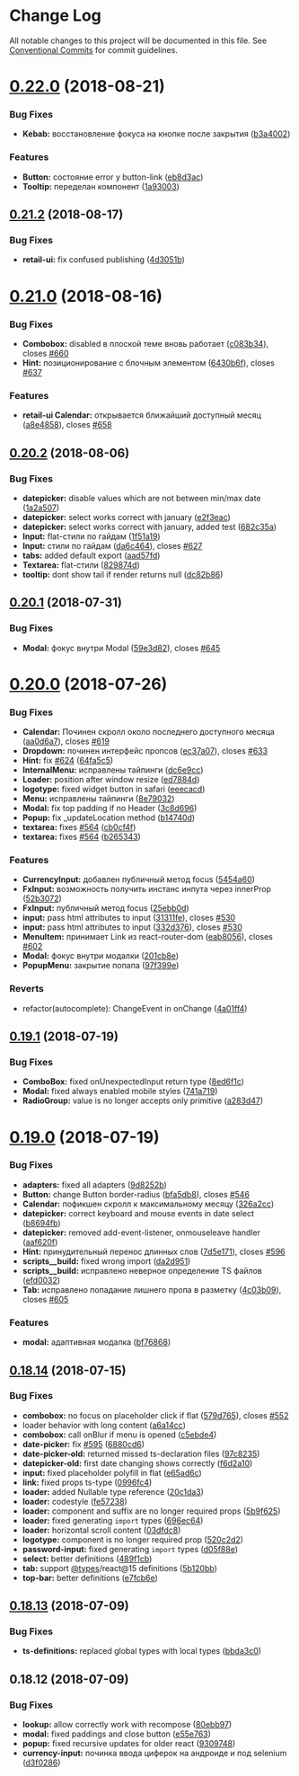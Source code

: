 # Change Log

All notable changes to this project will be documented in this file.
See [Conventional Commits](https://conventionalcommits.org) for commit guidelines.

<a name="0.22.0"></a>
# [0.22.0](https://github.com/skbkontur/retail-ui/compare/retail-ui@0.21.2...retail-ui@0.22.0) (2018-08-21)


### Bug Fixes

* **Kebab:** восстановление фокуса на кнопке после закрытия ([b3a4002](https://github.com/skbkontur/retail-ui/commit/b3a4002))


### Features

* **Button:** состояние error у button-link ([eb8d3ac](https://github.com/skbkontur/retail-ui/commit/eb8d3ac))
* **Tooltip:** переделан компонент ([1a93003](https://github.com/skbkontur/retail-ui/commit/1a93003))




<a name="0.21.2"></a>
## [0.21.2](https://github.com/skbkontur/retail-ui/compare/retail-ui@0.21.0...retail-ui@0.21.2) (2018-08-17)


### Bug Fixes

* **retail-ui:** fix confused publishing ([4d3051b](https://github.com/skbkontur/retail-ui/commit/4d3051b))




<a name="0.21.0"></a>
# [0.21.0](https://github.com/skbkontur/retail-ui/compare/retail-ui@0.20.2...retail-ui@0.21.0) (2018-08-16)


### Bug Fixes

* **Combobox:** disabled в плоской теме вновь работает ([c083b34](https://github.com/skbkontur/retail-ui/commit/c083b34)), closes [#660](https://github.com/skbkontur/retail-ui/issues/660)
* **Hint:** позиционирование с блочным элементом ([6430b6f](https://github.com/skbkontur/retail-ui/commit/6430b6f)), closes [#637](https://github.com/skbkontur/retail-ui/issues/637)


### Features

* **retail-ui Calendar:** открывается ближайший доступный месяц ([a8e4858](https://github.com/skbkontur/retail-ui/commit/a8e4858)), closes [#658](https://github.com/skbkontur/retail-ui/issues/658)




<a name="0.20.2"></a>
## [0.20.2](https://github.com/skbkontur/retail-ui/compare/retail-ui@0.20.1...retail-ui@0.20.2) (2018-08-06)


### Bug Fixes

* **datepicker:** disable values which are not between min/max date ([1a2a507](https://github.com/skbkontur/retail-ui/commit/1a2a507))
* **datepicker:** select works correct with january ([e2f3eac](https://github.com/skbkontur/retail-ui/commit/e2f3eac))
* **datepicker:** select works correct with january, added test ([682c35a](https://github.com/skbkontur/retail-ui/commit/682c35a))
* **Input:** flat-стили по гайдам ([1f51a19](https://github.com/skbkontur/retail-ui/commit/1f51a19))
* **Input:** стили по гайдам ([da6c464](https://github.com/skbkontur/retail-ui/commit/da6c464)), closes [#627](https://github.com/skbkontur/retail-ui/issues/627)
* **tabs:** added default export ([aad57fd](https://github.com/skbkontur/retail-ui/commit/aad57fd))
* **Textarea:** flat-стили ([829874d](https://github.com/skbkontur/retail-ui/commit/829874d))
* **tooltip:** dont show tail if render returns null ([dc82b86](https://github.com/skbkontur/retail-ui/commit/dc82b86))




<a name="0.20.1"></a>
## [0.20.1](https://github.com/skbkontur/retail-ui/compare/retail-ui@0.20.0...retail-ui@0.20.1) (2018-07-31)


### Bug Fixes

* **Modal:** фокус внутри Modal ([59e3d82](https://github.com/skbkontur/retail-ui/commit/59e3d82)), closes [#645](https://github.com/skbkontur/retail-ui/issues/645)




<a name="0.20.0"></a>
# [0.20.0](https://github.com/skbkontur/retail-ui/compare/retail-ui@0.19.1...retail-ui@0.20.0) (2018-07-26)


### Bug Fixes

* **Calendar:** Починен скролл около последнего доступного месяца ([aa0d6a7](https://github.com/skbkontur/retail-ui/commit/aa0d6a7)), closes [#619](https://github.com/skbkontur/retail-ui/issues/619)
* **Dropdown:** починен интерфейс пропсов ([ec37a07](https://github.com/skbkontur/retail-ui/commit/ec37a07)), closes [#633](https://github.com/skbkontur/retail-ui/issues/633)
* **Hint:** fix [#624](https://github.com/skbkontur/retail-ui/issues/624) ([64fa5c5](https://github.com/skbkontur/retail-ui/commit/64fa5c5))
* **InternalMenu:** исправлены тайпинги ([dc6e9cc](https://github.com/skbkontur/retail-ui/commit/dc6e9cc))
* **Loader:** position after window resize ([ed7884d](https://github.com/skbkontur/retail-ui/commit/ed7884d))
* **logotype:** fixed widget button in safari ([eeecacd](https://github.com/skbkontur/retail-ui/commit/eeecacd))
* **Menu:** исправлены тайпинги ([8e79032](https://github.com/skbkontur/retail-ui/commit/8e79032))
* **Modal:** fix top padding if no Header ([3c8d696](https://github.com/skbkontur/retail-ui/commit/3c8d696))
* **Popup:** fix _updateLocation method ([b14740d](https://github.com/skbkontur/retail-ui/commit/b14740d))
* **textarea:** fixes [#564](https://github.com/skbkontur/retail-ui/issues/564) ([cb0cf4f](https://github.com/skbkontur/retail-ui/commit/cb0cf4f))
* **textarea:** fixes [#564](https://github.com/skbkontur/retail-ui/issues/564) ([b265343](https://github.com/skbkontur/retail-ui/commit/b265343))


### Features

* **CurrencyInput:** добавлен публичный метод focus ([5454a60](https://github.com/skbkontur/retail-ui/commit/5454a60))
* **FxInput:** возможность получить инстанс инпута через innerProp ([52b3072](https://github.com/skbkontur/retail-ui/commit/52b3072))
* **FxInput:** публичный метод focus ([25ebb0d](https://github.com/skbkontur/retail-ui/commit/25ebb0d))
* **input:** pass html attributes to input ([31311fe](https://github.com/skbkontur/retail-ui/commit/31311fe)), closes [#530](https://github.com/skbkontur/retail-ui/issues/530)
* **input:** pass html attributes to input ([332d376](https://github.com/skbkontur/retail-ui/commit/332d376)), closes [#530](https://github.com/skbkontur/retail-ui/issues/530)
* **MenuItem:** принимает Link из react-router-dom ([eab8056](https://github.com/skbkontur/retail-ui/commit/eab8056)), closes [#602](https://github.com/skbkontur/retail-ui/issues/602)
* **Modal:** фокус внутри модалки ([201cb8e](https://github.com/skbkontur/retail-ui/commit/201cb8e))
* **PopupMenu:** закрытие попапа ([97f399e](https://github.com/skbkontur/retail-ui/commit/97f399e))


### Reverts

* refactor(autocomplete): ChangeEvent in onChange ([4a01ff4](https://github.com/skbkontur/retail-ui/commit/4a01ff4))




<a name="0.19.1"></a>
## [0.19.1](https://github.com/skbkontur/retail-ui/compare/retail-ui@0.19.0...retail-ui@0.19.1) (2018-07-19)


### Bug Fixes

* **ComboBox:** fixed onUnexpectedInput return type ([8ed6f1c](https://github.com/skbkontur/retail-ui/commit/8ed6f1c))
* **Modal:** fixed always enabled mobile styles ([741a719](https://github.com/skbkontur/retail-ui/commit/741a719))
* **RadioGroup:** value is no longer accepts only primitive ([a283d47](https://github.com/skbkontur/retail-ui/commit/a283d47))




<a name="0.19.0"></a>
# [0.19.0](https://github.com/skbkontur/retail-ui/compare/retail-ui@0.18.14...retail-ui@0.19.0) (2018-07-19)


### Bug Fixes

* **adapters:** fixed all adapters ([9d8252b](https://github.com/skbkontur/retail-ui/commit/9d8252b))
* **Button:** change Button border-radius ([bfa5db8](https://github.com/skbkontur/retail-ui/commit/bfa5db8)), closes [#546](https://github.com/skbkontur/retail-ui/issues/546)
* **Calendar:** пофикшен скролл к максимальному месяцу ([326a2cc](https://github.com/skbkontur/retail-ui/commit/326a2cc))
* **datepicker:** correct keyboard and mouse events in date select ([b8694fb](https://github.com/skbkontur/retail-ui/commit/b8694fb))
* **datepicker:** removed add-event-listener, onmouseleave handler ([aaf620f](https://github.com/skbkontur/retail-ui/commit/aaf620f))
* **Hint:** принудительный перенос длинных слов ([7d5e171](https://github.com/skbkontur/retail-ui/commit/7d5e171)), closes [#596](https://github.com/skbkontur/retail-ui/issues/596)
* **scripts__build:** fixed wrong import ([da2d951](https://github.com/skbkontur/retail-ui/commit/da2d951))
* **scripts__build:** исправлено неверное определение TS файлов ([efd0032](https://github.com/skbkontur/retail-ui/commit/efd0032))
* **Tab:** исправлено попадание лишнего пропа в разметку ([4c03b09](https://github.com/skbkontur/retail-ui/commit/4c03b09)), closes [#605](https://github.com/skbkontur/retail-ui/issues/605)


### Features

* **modal:** адаптивная модалка ([bf76868](https://github.com/skbkontur/retail-ui/commit/bf76868))




<a name="0.18.14"></a>
## [0.18.14](https://github.com/skbkontur/retail-ui/compare/retail-ui@0.18.13...retail-ui@0.18.14) (2018-07-15)


### Bug Fixes

* **combobox:** no focus on placeholder click if flat ([579d765](https://github.com/skbkontur/retail-ui/commit/579d765)), closes [#552](https://github.com/skbkontur/retail-ui/issues/552)
* loader behavior with long content ([a6a14cc](https://github.com/skbkontur/retail-ui/commit/a6a14cc))
* **combobox:** call onBlur if menu is opened ([c5ebde4](https://github.com/skbkontur/retail-ui/commit/c5ebde4))
* **date-picker:** fix [#595](https://github.com/skbkontur/retail-ui/issues/595) ([6880cd6](https://github.com/skbkontur/retail-ui/commit/6880cd6))
* **date-picker-old:** returned missed ts-declaration files ([97c8235](https://github.com/skbkontur/retail-ui/commit/97c8235))
* **datepicker-old:** first date changing shows correctly ([f6d2a10](https://github.com/skbkontur/retail-ui/commit/f6d2a10))
* **input:** fixed placeholder polyfill in flat ([e65ad6c](https://github.com/skbkontur/retail-ui/commit/e65ad6c))
* **link:** fixed props ts-type ([0996fc4](https://github.com/skbkontur/retail-ui/commit/0996fc4))
* **loader:** added Nullable type reference ([20c1da3](https://github.com/skbkontur/retail-ui/commit/20c1da3))
* **loader:** codestyle ([fe57238](https://github.com/skbkontur/retail-ui/commit/fe57238))
* **loader:** component and suffix are no longer required props ([5b9f625](https://github.com/skbkontur/retail-ui/commit/5b9f625))
* **loader:** fixed generating `import` types ([696ec64](https://github.com/skbkontur/retail-ui/commit/696ec64))
* **loader:** horizontal scroll content ([03dfdc8](https://github.com/skbkontur/retail-ui/commit/03dfdc8))
* **logotype:** component is no longer required prop ([520c2d2](https://github.com/skbkontur/retail-ui/commit/520c2d2))
* **password-input:** fixed generating `import` types ([d05f88e](https://github.com/skbkontur/retail-ui/commit/d05f88e))
* **select:** better definitions ([489f1cb](https://github.com/skbkontur/retail-ui/commit/489f1cb))
* **tab:** support [@types](https://github.com/types)/react@15 definitions ([5b120bb](https://github.com/skbkontur/retail-ui/commit/5b120bb))
* **top-bar:** better definitions ([e7fcb6e](https://github.com/skbkontur/retail-ui/commit/e7fcb6e))




<a name="0.18.13"></a>
## [0.18.13](https://github.com/skbkontur/retail-ui/compare/retail-ui@0.18.12...retail-ui@0.18.13) (2018-07-09)


### Bug Fixes

* **ts-definitions:** replaced global types with local types ([bbda3c0](https://github.com/skbkontur/retail-ui/commit/bbda3c0))




<a name="0.18.12"></a>

## 0.18.12 (2018-07-09)

### Bug Fixes

- **lookup:** allow correctly work with recompose ([80ebb97](https://github.com/skbkontur/retail-ui/commit/80ebb97))
- **modal:** fixed paddings and close button ([e55e763](https://github.com/skbkontur/retail-ui/commit/e55e763))
- **popup:** fixed recursive updates for older react ([9309748](https://github.com/skbkontur/retail-ui/commit/9309748))
- **сurrency-input:** починка ввода циферок на андроиде и под selenium ([d3f0286](https://github.com/skbkontur/retail-ui/commit/d3f0286))
